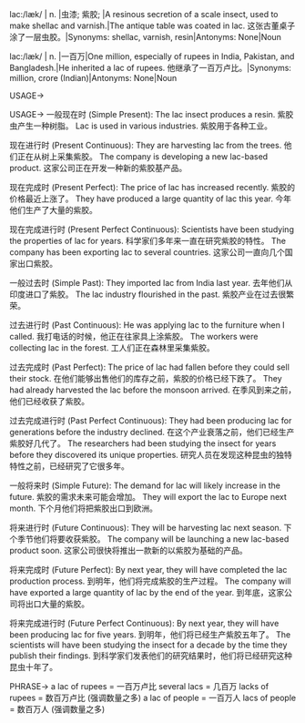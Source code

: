 lac:/læk/ | n. |虫漆; 紫胶; |A resinous secretion of a scale insect, used to make shellac and varnish.|The antique table was coated in lac. 这张古董桌子涂了一层虫胶。|Synonyms: shellac, varnish, resin|Antonyms: None|Noun

lac:/læk/ | n. |一百万|One million, especially of rupees in India, Pakistan, and Bangladesh.|He inherited a lac of rupees. 他继承了一百万卢比。|Synonyms: million, crore (Indian)|Antonyms: None|Noun

USAGE->

USAGE->
一般现在时 (Simple Present):
The lac insect produces a resin.  紫胶虫产生一种树脂。
Lac is used in various industries.  紫胶用于各种工业。

现在进行时 (Present Continuous):
They are harvesting lac from the trees. 他们正在从树上采集紫胶。
The company is developing a new lac-based product. 这家公司正在开发一种新的紫胶基产品。

现在完成时 (Present Perfect):
The price of lac has increased recently. 紫胶的价格最近上涨了。
They have produced a large quantity of lac this year. 今年他们生产了大量的紫胶。

现在完成进行时 (Present Perfect Continuous):
Scientists have been studying the properties of lac for years. 科学家们多年来一直在研究紫胶的特性。
The company has been exporting lac to several countries. 这家公司一直向几个国家出口紫胶。

一般过去时 (Simple Past):
They imported lac from India last year. 去年他们从印度进口了紫胶。
The lac industry flourished in the past. 紫胶产业在过去很繁荣。

过去进行时 (Past Continuous):
He was applying lac to the furniture when I called. 我打电话的时候，他正在往家具上涂紫胶。
The workers were collecting lac in the forest. 工人们正在森林里采集紫胶。

过去完成时 (Past Perfect):
The price of lac had fallen before they could sell their stock. 在他们能够出售他们的库存之前，紫胶的价格已经下跌了。
They had already harvested the lac before the monsoon arrived.  在季风到来之前，他们已经收获了紫胶。

过去完成进行时 (Past Perfect Continuous):
They had been producing lac for generations before the industry declined. 在这个产业衰落之前，他们已经生产紫胶好几代了。
The researchers had been studying the insect for years before they discovered its unique properties. 研究人员在发现这种昆虫的独特特性之前，已经研究了它很多年。

一般将来时 (Simple Future):
The demand for lac will likely increase in the future.  紫胶的需求未来可能会增加。
They will export the lac to Europe next month. 下个月他们将把紫胶出口到欧洲。

将来进行时 (Future Continuous):
They will be harvesting lac next season. 下个季节他们将要收获紫胶。
The company will be launching a new lac-based product soon.  这家公司很快将推出一款新的以紫胶为基础的产品。

将来完成时 (Future Perfect):
By next year, they will have completed the lac production process. 到明年，他们将完成紫胶的生产过程。
The company will have exported a large quantity of lac by the end of the year. 到年底，这家公司将出口大量的紫胶。

将来完成进行时 (Future Perfect Continuous):
By next year, they will have been producing lac for five years. 到明年，他们将已经生产紫胶五年了。
The scientists will have been studying the insect for a decade by the time they publish their findings. 到科学家们发表他们的研究结果时，他们将已经研究这种昆虫十年了。


PHRASE->
a lac of rupees = 一百万卢比
several lacs = 几百万
lacks of rupees = 数百万卢比 (强调数量之多)
a lac of people =  一百万人
lacs of people =  数百万人 (强调数量之多)

